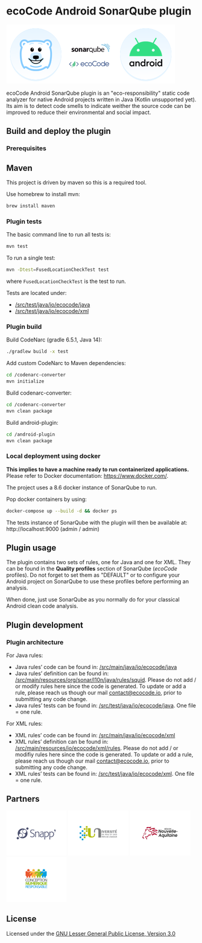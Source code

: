 # ecoCode Android SonarQube plugin
![Logo Ekko](docs/ekko-sonar.png)

ecoCode Android SonarQube plugin is an "eco-responsibility" static code analyzer for native Android projects written in Java (Kotlin unsupported yet). Its aim is to detect code smells to indicate weither the source code can be improved to reduce their environmental and social impact.

## Build and deploy the plugin

### Prerequisites

## Maven

This project is driven by maven so this is a required tool.

Use homebrew to install mvn:

```sh
brew install maven
```

### Plugin tests

The basic command line to run all tests is:

```sh
mvn test
```

To run a single test:

```sh
mvn -Dtest=FusedLocationCheckTest test
```

where `FusedLocationCheckTest` is the test to run.

Tests are located under:

- [/src/test/java/io/ecocode/java](/src/test/java/io/ecocode/java)
- [/src/test/java/io/ecocode/xml](/src/test/java/io/ecocode/xml)

### Plugin build

Build CodeNarc (gradle 6.5.1, Java 14):

```sh
./gradlew build -x test 
```

Add custom CodeNarc to Maven dependencies:

```sh
cd /codenarc-converter
mvn initialize
```

Build codenarc-converter:

```sh
cd /codenarc-converter
mvn clean package
```

Build android-plugin:

```sh
cd /android-plugin
mvn clean package
```

### Local deployment using docker

**This implies to have a machine ready to run containerized applications.** Please refer to Docker documentation: https://www.docker.com/.

The project uses a 8.6 docker instance of SonarQube to run.

Pop docker containers by using:

```sh
docker-compose up --build -d && docker ps
```

The tests instance of SonarQube with the plugin will then be available at: http://localhost:9000  (admin / admin)

## Plugin usage

The plugin contains two sets of rules, one for Java and one for XML. They can be found in the **Quality profiles** section of
SonarQube (*ecoCode* profiles).
Do not forget to set them as "DEFAULT" or to configure your Android project on SonarQube to use these profiles before performing an
analysis.

When done, just use SonarQube as you normally do for your classical Android clean code analysis.

## Plugin development

### Plugin architecture

For Java rules:

- Java rules’ code can be found in: [/src/main/java/io/ecocode/java](/src/main/java/io/ecocode/java)
- Java rules’ definition can be found in: [/src/main/resources/org/sonar/l10n/java/rules/squid](/src/main/resources/org/sonar/l10n/java/rules/squid).
  Please do not add / or modify rules here since the code is generated. To update or add a rule, please reach us though our mail
  <contact@ecocode.io>, prior to submitting any code change.
- Java rules’ tests can be found in: [/src/test/java/io/ecocode/java](/src/test/java/io/ecocode/java). One file = one rule.

For XML rules:

- XML rules’ code can be found in: [/src/main/java/io/ecocode/xml](/src/main/java/io/ecocode/xml)
- XML rules’ definition can be found in: [/src/main/resources/io/ecocode/xml/rules](/src/main/resources/io/ecocode/xml/rules).
  Please do not add / or modifiy rules here since the code is generated. To update or add a rule, please reach us though our mail
  <contact@ecocode.io>, prior to submitting any code change.
- XML rules’ tests can be found in: [/src/test/java/io/ecocode/xml](/src/test/java/io/ecocode/xml). One file = one rule.

## Partners
[![Snapp’](docs/logoSnapp.png)](https://www.snapp.fr)
[![Université de Pau](docs/logoUnivPau.png)](https://www.univ-pau.fr/)
[![Région Nouvelle-Aquitaine](docs/logoNA.png)](https://www.nouvelle-aquitaine.fr)
[![Collectif Conception Numérique Responsable](docs/logoCCNR.png)](https://collectif.greenit.fr)

## License

Licensed under the [GNU Lesser General Public License, Version 3.0](https://www.gnu.org/licenses/lgpl.txt)

